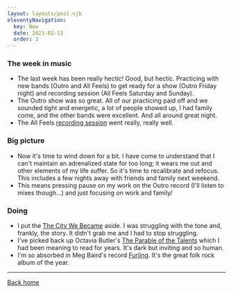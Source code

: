 ```yaml
---
layout: layouts/post.njk
eleventyNavigation:
  key: Now
  date: 2023-02-13
  order: 3
---
```


### The week in music

- The last week has been really hectic! Good, but hectic. Practicing with new bands (Outro and All Feels) to get ready for a show (Outro Friday night) and recording session (All Feels Saturday and Sunday).
- The Outro show was so great. All of our practicing paid off and we sounded tight and energetic, a lot of people showed up, I had family come, and the other bands were excellent. And all around great night.
- The All Feels [recording session](/blog/allfeels) went really, really well.

### Big picture

- Now it's time to wind down for a bit. I have come to understand that I can't maintain an adrenalized state for too long; it wears me out and other elements of my life suffer. So it's time to recalibrate and refocus. This includes a few nights away with friends and family next weekend.
- This means pressing pause on my work on the Outro record (I'll listen to mixes though...) and just focusing on work and family/

### Doing

- I put the [The City We Became](https://en.wikipedia.org/wiki/The_City_We_Became) aside. I was struggling with the tone and, frankly, the story. It didn't grab me and I had to stop struggling.
- I've picked back up Octavia Butler's [The Parable of the Talents](https://en.wikipedia.org/wiki/Parable_of_the_Talents_(novel)) which I had been meaning to read for years. It's dark but inviting and so human.
- I'm so absorbed in Meg Baird's record [Furling](https://megbaird.bandcamp.com/album/furling). It's the great folk rock album of the year.



---

[Back home](https://levjoy.com)
